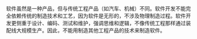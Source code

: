 软件虽然是一种产品，但与传统工程产品（如汽车、机械）不同。软件开发不能完全依赖传统的制造技术和工艺，因为软件是无形的，不涉及物理制造过程。软件开发更侧重于设计、编码、测试和维护，强调思维和逻辑，不像传统工程那样通过装配线大规模生产。因此，不能用制造其他工程产品的技术来制造软件。